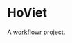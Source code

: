 # HoViet

A [workflowr][] project.

[workflowr]: https://github.com/workflowr/workflowr
"# HoViet" 
